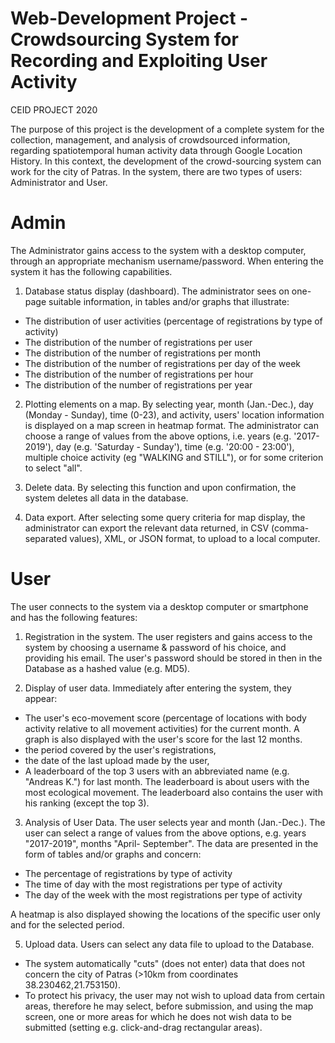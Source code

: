 # Web-Development Project - Crowdsourcing System for Recording and Exploiting User Activity
CEID PROJECT 2020

The purpose of this project is the development of a complete system for the collection, management, and analysis of crowdsourced information, regarding spatiotemporal human activity data through Google Location History.
In this context, the development of the crowd-sourcing system can work for the city of Patras. In the system, there are two types of users: Administrator and User.

# Admin
The Administrator gains access to the system with a desktop computer, through an appropriate mechanism username/password. When entering the system it has the following capabilities.

1. Database status display (dashboard). The administrator sees on one-page suitable information, in tables and/or graphs that illustrate:

- The distribution of user activities (percentage of registrations by type of activity)
- The distribution of the number of registrations per user
- The distribution of the number of registrations per month
- The distribution of the number of registrations per day of the week
- The distribution of the number of registrations per hour
- The distribution of the number of registrations per year
  
2. Plotting elements on a map.
By selecting year, month (Jan.-Dec.), day (Monday - Sunday), time (0-23), and activity, users' location information is displayed on a map screen in heatmap format. The administrator can choose a range of values from the above options, i.e. years (e.g. '2017-2019'), day (e.g. 'Saturday - Sunday'), time (e.g. '20:00 - 23:00'), multiple choice activity (eg "WALKING and STILL"), or for some criterion to select "all".

3. Delete data.
By selecting this function and upon confirmation, the system deletes all data in the database.

4. Data export.
After selecting some query criteria for map display, the administrator can export the relevant data returned, in CSV (comma-separated values), XML, or JSON format, to upload to a local computer.

# User
The user connects to the system via a desktop computer or smartphone and has the following features:

1. Registration in the system. The user registers and gains access to the system by choosing a username & password of his choice, and providing his email. The user's password should be stored in then in the Database as a hashed value (e.g. MD5).
   
2. Display of user data. Immediately after entering the system, they appear:
   
- The user's eco-movement score (percentage of locations with body activity relative to all movement activities) for the current month. A graph is also displayed with the user's score for the last 12 months.
- the period covered by the user's registrations,
- the date of the last upload made by the user,
- A leaderboard of the top 3 users with an abbreviated name (e.g. "Andreas K.") for last month. The leaderboard is about users with the most ecological movement. The leaderboard also contains the user with his ranking (except the top 3).

3. Analysis of User Data. The user selects year and month (Jan.-Dec.). The user can select a range of values from the above options, e.g. years "2017-2019", months "April- September". The data are presented in the form of tables and/or graphs and concern:

- The percentage of registrations by type of activity
- The time of day with the most registrations per type of activity
- The day of the week with the most registrations per type of activity
  
A heatmap is also displayed showing the locations of the specific user only and for the selected period.

5. Upload data. Users can select any data file to upload to the Database.
   
- The system automatically "cuts" (does not enter) data that does not concern the city of Patras (>10km from coordinates 38.230462,21.753150).
- To protect his privacy, the user may not wish to upload data from certain areas, therefore he may select, before submission, and using the map screen, one or more areas for which he does not wish data to be submitted (setting e.g. click-and-drag rectangular areas).
